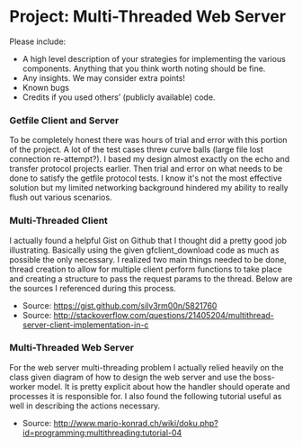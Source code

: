 # Project: Multi-Threaded Web Server

Please include:

* A high level description of your strategies for implementing the various components.  Anything that you think worth noting should be fine.
* Any insights. We may consider extra points!
* Known bugs
* Credits if you used others’ (publicly available) code.

### Getfile Client and Server
To be completely honest there was hours of trial and error with this portion of the project.  A lot of the test cases threw curve balls (large file lost connection re-attempt?).  I based my design almost exactly on the echo and transfer protocol projects earlier.  Then trial and error on what needs to be done to satisfy the getfile protocol tests.  I know it's not the most effective solution but my limited networking background hindered my ability to really flush out various scenarios.

### Multi-Threaded Client
I actually found a helpful Gist on Github that I thought did a pretty good job illustrating.  Basically using the given gfclient_download code as much as possible the only necessary.  I realized two main things needed to be done, thread creation to allow for multiple client perform functions to take place and creating a structure to pass the request params to the thread.  Below are the sources I referenced during this process.

- Source: https://gist.github.com/silv3rm00n/5821760
- Source: http://stackoverflow.com/questions/21405204/multithread-server-client-implementation-in-c


### Multi-Threaded Web Server
For the web server multi-threading problem I actually relied heavily on the class given diagram of how to design the web server and use the boss-worker model.  It is pretty explicit about how the handler should operate and processes it is responsible for.  I also found the following tutorial useful as well in describing the actions necessary.

- Source: http://www.mario-konrad.ch/wiki/doku.php?id=programming:multithreading:tutorial-04
